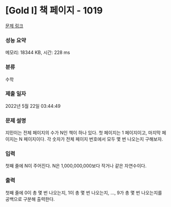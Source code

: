 # [Gold I] 책 페이지 - 1019 

[문제 링크](https://www.acmicpc.net/problem/1019) 

### 성능 요약

메모리: 18344 KB, 시간: 228 ms

### 분류

수학

### 제출 일자

2022년 5월 22일 03:44:49

### 문제 설명

<p>지민이는 전체 페이지의 수가 N인 책이 하나 있다. 첫 페이지는 1 페이지이고, 마지막 페이지는 N 페이지이다. 각 숫자가 전체 페이지 번호에서 모두 몇 번 나오는지 구해보자.</p>

### 입력 

 <p>첫째 줄에 N이 주어진다. N은 1,000,000,000보다 작거나 같은 자연수이다.</p>

### 출력 

 <p>첫째 줄에 0이 총 몇 번 나오는지, 1이 총 몇 번 나오는지, ..., 9가 총 몇 번 나오는지를 공백으로 구분해 출력한다.</p>

